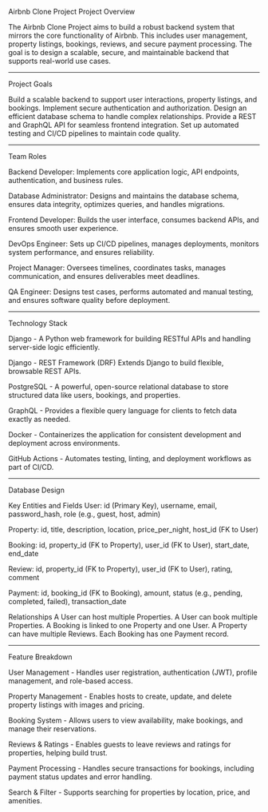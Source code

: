 Airbnb Clone Project
Project Overview

The Airbnb Clone Project aims to build a robust backend system that mirrors the core functionality of Airbnb. This includes user management, property listings, bookings, reviews, and secure payment processing. The goal is to design a scalable, secure, and maintainable backend that supports real-world use cases.

-----------------------------------------------------------------------------------------
Project Goals

Build a scalable backend to support user interactions, property listings, and bookings.
Implement secure authentication and authorization.
Design an efficient database schema to handle complex relationships.
Provide a REST and GraphQL API for seamless frontend integration.
Set up automated testing and CI/CD pipelines to maintain code quality.

-----------------------------------------------------------------------------------------
Team Roles

Backend Developer: Implements core application logic, API endpoints, authentication, and business rules.

Database Administrator: Designs and maintains the database schema, ensures data integrity, optimizes queries, and handles migrations.

Frontend Developer: Builds the user interface, consumes backend APIs, and ensures smooth user experience.

DevOps Engineer: Sets up CI/CD pipelines, manages deployments, monitors system performance, and ensures reliability.

Project Manager: Oversees timelines, coordinates tasks, manages communication, and ensures deliverables meet deadlines.

QA Engineer: Designs test cases, performs automated and manual testing, and ensures software quality before deployment.

------------------------------------------------------------------------------------------
Technology Stack

Django - A Python web framework for building RESTful APIs and handling server-side logic efficiently.

Django - REST Framework (DRF)	Extends Django to build flexible, browsable REST APIs.

PostgreSQL - A powerful, open-source relational database to store structured data like users, bookings, and properties.

GraphQL	- Provides a flexible query language for clients to fetch data exactly as needed.

Docker	- Containerizes the application for consistent development and deployment across environments.

GitHub Actions	- Automates testing, linting, and deployment workflows as part of CI/CD.

-----------------------------------------------------------------------------------------
Database Design 

Key Entities and Fields
User: id (Primary Key), username, email, password_hash, role (e.g., guest, host, admin)

Property: id, title, description, location, price_per_night, host_id (FK to User)

Booking: id, property_id (FK to Property), user_id (FK to User), start_date, end_date

Review: id, property_id (FK to Property), user_id (FK to User), rating, comment

Payment: id, booking_id (FK to Booking), amount, status (e.g., pending, completed, failed), transaction_date

Relationships
A User can host multiple Properties.
A User can book multiple Properties.
A Booking is linked to one Property and one User.
A Property can have multiple Reviews.
Each Booking has one Payment record.

--------------------------------------------------------------------------------------------
Feature Breakdown

User Management	- Handles user registration, authentication (JWT), profile management, and role-based access.

Property Management	- Enables hosts to create, update, and delete property listings with images and pricing.

Booking System	- Allows users to view availability, make bookings, and manage their reservations.

Reviews & Ratings	- Enables guests to leave reviews and ratings for properties, helping build trust.

Payment Processing -	Handles secure transactions for bookings, including payment status updates and error handling.

Search & Filter	- Supports searching for properties by location, price, and amenities.